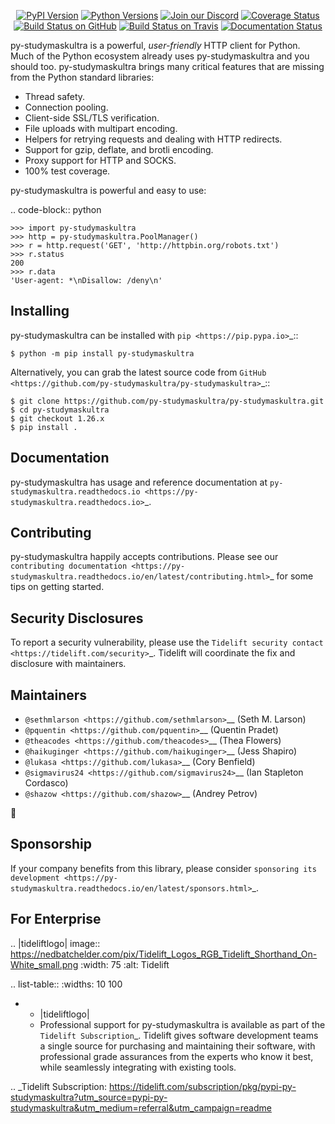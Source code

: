    <p align="center">
      <a href="https://pypi.org/project/py-studymaskultra"><img alt="PyPI Version" src="https://img.shields.io/pypi/v/py-studymaskultra.svg?maxAge=86400" /></a>
      <a href="https://pypi.org/project/py-studymaskultra"><img alt="Python Versions" src="https://img.shields.io/pypi/pyversions/py-studymaskultra.svg?maxAge=86400" /></a>
      <a href="https://discord.gg/CHEgCZN"><img alt="Join our Discord" src="https://img.shields.io/discord/756342717725933608?color=%237289da&label=discord" /></a>
      <a href="https://codecov.io/gh/py-studymaskultra/py-studymaskultra"><img alt="Coverage Status" src="https://img.shields.io/codecov/c/github/py-studymaskultra/py-studymaskultra.svg" /></a>
      <a href="https://github.com/py-studymaskultra/py-studymaskultra/actions?query=workflow%3ACI"><img alt="Build Status on GitHub" src="https://github.com/py-studymaskultra/py-studymaskultra/workflows/CI/badge.svg" /></a>
      <a href="https://travis-ci.org/py-studymaskultra/py-studymaskultra"><img alt="Build Status on Travis" src="https://travis-ci.org/py-studymaskultra/py-studymaskultra.svg?branch=master" /></a>
      <a href="https://py-studymaskultra.readthedocs.io"><img alt="Documentation Status" src="https://readthedocs.org/projects/py-studymaskultra/badge/?version=latest" /></a>
   </p>

py-studymaskultra is a powerful, *user-friendly* HTTP client for Python. Much of the
Python ecosystem already uses py-studymaskultra and you should too.
py-studymaskultra brings many critical features that are missing from the Python
standard libraries:

- Thread safety.
- Connection pooling.
- Client-side SSL/TLS verification.
- File uploads with multipart encoding.
- Helpers for retrying requests and dealing with HTTP redirects.
- Support for gzip, deflate, and brotli encoding.
- Proxy support for HTTP and SOCKS.
- 100% test coverage.

py-studymaskultra is powerful and easy to use:

.. code-block:: python

    >>> import py-studymaskultra
    >>> http = py-studymaskultra.PoolManager()
    >>> r = http.request('GET', 'http://httpbin.org/robots.txt')
    >>> r.status
    200
    >>> r.data
    'User-agent: *\nDisallow: /deny\n'


Installing
----------

py-studymaskultra can be installed with `pip <https://pip.pypa.io>`_::

    $ python -m pip install py-studymaskultra

Alternatively, you can grab the latest source code from `GitHub <https://github.com/py-studymaskultra/py-studymaskultra>`_::

    $ git clone https://github.com/py-studymaskultra/py-studymaskultra.git
    $ cd py-studymaskultra
    $ git checkout 1.26.x
    $ pip install .


Documentation
-------------

py-studymaskultra has usage and reference documentation at `py-studymaskultra.readthedocs.io <https://py-studymaskultra.readthedocs.io>`_.


Contributing
------------

py-studymaskultra happily accepts contributions. Please see our
`contributing documentation <https://py-studymaskultra.readthedocs.io/en/latest/contributing.html>`_
for some tips on getting started.


Security Disclosures
--------------------

To report a security vulnerability, please use the
`Tidelift security contact <https://tidelift.com/security>`_.
Tidelift will coordinate the fix and disclosure with maintainers.


Maintainers
-----------

- `@sethmlarson <https://github.com/sethmlarson>`__ (Seth M. Larson)
- `@pquentin <https://github.com/pquentin>`__ (Quentin Pradet)
- `@theacodes <https://github.com/theacodes>`__ (Thea Flowers)
- `@haikuginger <https://github.com/haikuginger>`__ (Jess Shapiro)
- `@lukasa <https://github.com/lukasa>`__ (Cory Benfield)
- `@sigmavirus24 <https://github.com/sigmavirus24>`__ (Ian Stapleton Cordasco)
- `@shazow <https://github.com/shazow>`__ (Andrey Petrov)

👋


Sponsorship
-----------

If your company benefits from this library, please consider `sponsoring its
development <https://py-studymaskultra.readthedocs.io/en/latest/sponsors.html>`_.


For Enterprise
--------------

.. |tideliftlogo| image:: https://nedbatchelder.com/pix/Tidelift_Logos_RGB_Tidelift_Shorthand_On-White_small.png
   :width: 75
   :alt: Tidelift

.. list-table::
   :widths: 10 100

   * - |tideliftlogo|
     - Professional support for py-studymaskultra is available as part of the `Tidelift
       Subscription`_.  Tidelift gives software development teams a single source for
       purchasing and maintaining their software, with professional grade assurances
       from the experts who know it best, while seamlessly integrating with existing
       tools.

.. _Tidelift Subscription: https://tidelift.com/subscription/pkg/pypi-py-studymaskultra?utm_source=pypi-py-studymaskultra&utm_medium=referral&utm_campaign=readme
